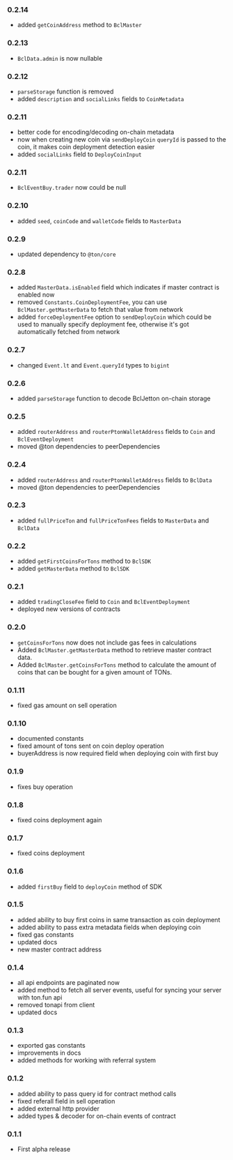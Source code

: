### 0.2.14
- added `getCoinAddress` method to `BclMaster` 

### 0.2.13
- `BclData.admin` is now nullable

### 0.2.12
- `parseStorage` function is removed
- added `description` and `socialLinks` fields to `CoinMetadata`

### 0.2.11
- better code for encoding/decoding on-chain metadata
- now when creating new coin via `sendDeployCoin` `queryId` is passed to the coin, it makes coin deployment detection easier
- added `socialLinks` field to `DeployCoinInput`

### 0.2.11
- `BclEventBuy.trader` now could be null

### 0.2.10
- added `seed`, `coinCode` and `walletCode` fields to `MasterData`

### 0.2.9
- updated dependency to `@ton/core`

### 0.2.8
- added `MasterData.isEnabled` field which indicates if master contract is enabled now
- removed `Constants.CoinDeploymentFee`, you can use `BclMaster.getMasterData` to fetch that value from network
- added `forceDeploymentFee` option to `sendDeployCoin` which could be used to manually specify deployment fee, otherwise it's got automatically fetched from network

### 0.2.7
- changed `Event.lt` and `Event.queryId` types to `bigint`

### 0.2.6
- added `parseStorage` function to decode BclJetton on-chain storage 

### 0.2.5
- added `routerAddress` and `routerPtonWalletAddress` fields to `Coin` and `BclEventDeployment`
- moved @ton dependencies to peerDependencies

### 0.2.4
- added `routerAddress` and `routerPtonWalletAddress` fields to `BclData`
- moved @ton dependencies to peerDependencies

### 0.2.3
- added `fullPriceTon` and `fullPriceTonFees` fields to `MasterData` and `BclData`

### 0.2.2
- added `getFirstCoinsForTons` method to `BclSDK`
- added `getMasterData` method to `BclSDK`

### 0.2.1
- added `tradingCloseFee` field to `Coin` and `BclEventDeployment`
- deployed new versions of contracts

### 0.2.0
- `getCoinsForTons` now does not include gas fees in calculations
- Added `BclMaster.getMasterData` method to retrieve master contract data.
- Added `BclMaster.getCoinsForTons` method to calculate the amount of coins that can be bought for a given amount of TONs.

### 0.1.11
- fixed gas amount on sell operation

### 0.1.10
- documented constants
- fixed amount of tons sent on coin deploy operation
- buyerAddress is now required field when deploying coin with first buy

### 0.1.9
- fixes buy operation

### 0.1.8
- fixed coins deployment again

### 0.1.7
- fixed coins deployment

### 0.1.6
- added `firstBuy` field to `deployCoin` method of SDK

### 0.1.5
- added ability to buy first coins in same transaction as coin deployment
- added ability to pass extra metadata fields when deploying coin
- fixed gas constants
- updated docs
- new master contract address

### 0.1.4
- all api endpoints are paginated now
- added method to fetch all server events, useful for syncing your server with ton.fun api
- removed tonapi from client
- updated docs

### 0.1.3
- exported gas constants
- improvements in docs
- added methods for working with referral system

### 0.1.2

- added ability to pass query id for contract method calls
- fixed referall field in sell operation
- added external http provider
- added types & decoder for on-chain events of contract

### 0.1.1

- First alpha release